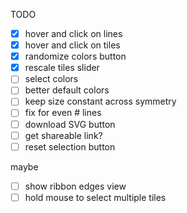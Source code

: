 TODO

- [x] hover and click on lines
- [x] hover and click on tiles
- [x] randomize colors button
- [x] rescale tiles slider
- [ ] select colors
- [ ] better default colors
- [ ] keep size constant across symmetry
- [ ] fix for even # lines
- [ ] download SVG button
- [ ] get shareable link?
- [ ] reset selection button

maybe
- [ ] show ribbon edges view
- [ ] hold mouse to select multiple tiles
